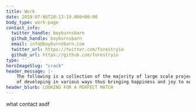 ```yaml
---
title: Work
date: 2019-07-06T20:13:19.000+00:00
body_type: work-page
contact_info:
  twitter_handle: boyburnsbarn
  github_handle: boyburnsbarn
  email: info@boyburnsbarn.com
  twitter_url: https://twitter.com/forestryio
  github_url: https://github.com/forestryio
type: ''
heroImageSlug: "crack"
header_message: |-
    The following is a collection of the majority of large scale projects we’ve had the pleasure
    of developing in various ways thus bringing happiness and joy to our clients and ourselves!
header_blurb: LOOKING FOR A PERFECT MATCH
---
```


what
contact
asdf